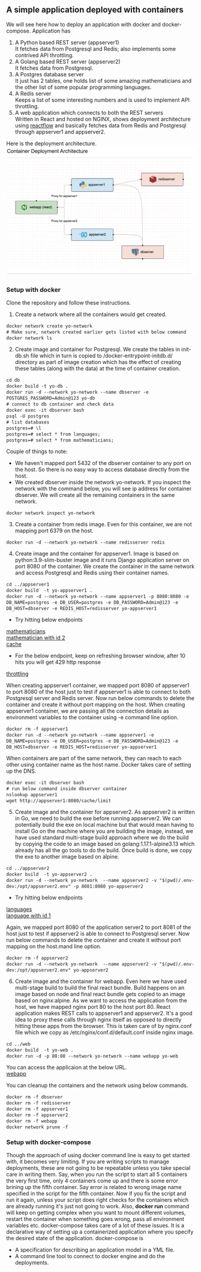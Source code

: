 ## A simple application deployed with containers

We will see here how to deploy an application with docker and docker-compose. Application has

1. A Python based REST server (appserver1)  
   It fetches data from Postgresql and Redis; also implements some contrived API throttling.
2. A Golang based REST server (appserver2)  
   It fetches data from Postgresql.
3. A Postgres database server  
   It just has 2 tables, one holds list of some amazing mathematicians and the other list of some popular programming languages.
4. A Redis server  
   Keeps a list of some interesting numbers and is used to implement API throttling.
5. A web application which connects to both the REST servers  
   Written in React and hosted on NGINX, shows deployment architecture using [reactflow](https://reactflow.dev/) and basically fetches data from Redis and Postgresql through appserver1 and appserver2.

Here is the deployment architecture.
![alt text](https://github.com/yogimogi/docker2compose/blob/master/appdeployment.png)

### Setup with docker

Clone the repository and follow these instructions.

1. Create a network where all the containers would get created.

```
docker network create yo-network
# Make sure, network created earlier gets listed with below command
docker network ls
```

2. Create image and container for Postgresql. We create the tables in init-db.sh file which in turn is copied to /docker-entrypoint-initdb.d/ directory as part of image creation which has the effect of creating these tables (along with the data) at the time of container creation.

```
cd db
docker build -t yo-db .
docker run -d --network yo-network --name dbserver -e POSTGRES_PASSWORD=Admin@123 yo-db
# connect to db container and check data
docker exec -it dbserver bash
psql -U postgres
# list databases
postgres=# \l
postgres=# select * from languages;
postgres=# select * from mathematicians;
```

Couple of things to note:

- We haven't mapped port 5432 of the dbserver container to any port on the host. So there is no easy way to access database directly from the host.
- We created dbserver inside the network yo-network. If you inspect the network with the command below, you will see ip address for container dbserver. We will create all the remaining containers in the same network.

```
docker network inspect yo-network
```

3. Create a container from redis image. Even for this container, we are not mapping port 6379 on the host.

```
docker run -d --network yo-network --name redisserver redis
```

4. Create image and the container for appserver1. Image is based on python:3.9-slim-buster image and it runs Django application server on port 8080 of the container. We create the container in the same network and access Postgresql and Redis using their container names.

```
cd ../appserver1
docker build  -t yo-appserver1 .
docker run -d --network yo-network --name appserver1 -p 8080:8080 -e DB_NAME=postgres -e DB_USER=postgres -e DB_PASSWORD=Admin@123 -e DB_HOST=dbserver -e REDIS_HOST=redisserver yo-appserver1
```

- Try hitting below endpoints

[mathematicians](http://localhost:8080/mathematicians)  
[mathematician with id 2](http://localhost:8080/mathematicians/2)  
[cache](http://localhost:8080/cache)

- For the below endpoint, keep on refreshing browser window, after 10 hits you will get 429 http response

[throttling](http://localhost:8080/cache/limit)

When creating appserver1 container, we mapped port 8080 of appserver1 to port 8080 of the host just to test if appserver1 is able to connect to both Postgresql server and Redis server. Now run below commands to delete the container and create it without port mapping on the host. When creating appserver1 container, we are passing all the connection details as environment variables to the container using -e command line option.

```
docker rm -f appserver1
docker run -d --network yo-network --name appserver1 -e DB_NAME=postgres -e DB_USER=postgres -e DB_PASSWORD=Admin@123 -e DB_HOST=dbserver -e REDIS_HOST=redisserver yo-appserver1
```

When containers are part of the same network, they can reach to each other using container name as the host name. Docker takes care of setting up the DNS.

```
docker exec -it dbserver bash
# run below command inside dbserver container
nslookup appserver1
wget http://appserver1:8080/cache/limit
```

5. Create image and the container for appserver2. As appserver2 is written in Go, we need to build the exe before running appserver2. We can potentially build the exe on local machine but that would mean having to install Go on the machine where you are building the image, instead, we have used standard multi-stage build approach where we do the build by copying the code to an image based on golang:1.17.1-alpine3.13 which already has all the go tools to do the build. Once build is done, we copy the exe to another image based on alpine.

```
cd ../appserver2
docker build  -t yo-appserver2 .
docker run -d --network yo-network  --name appserver2 -v "$(pwd)/.env-dev:/opt/appserver2.env" -p 8081:8080 yo-appserver2
```

- Try hitting below endpoints

[languages](http://localhost:8081/languages)  
[language with id 1](http://localhost:8081/languages/1)

Again, we mapped port 8080 of the application server2 to port 8081 of the host just to test if appserver2 is able to connect to Postgresql server. Now run below commands to delete the container and create it without port mapping on the host.mand line option.

```
docker rm -f appserver2
docker run -d --network yo-network  --name appserver2 -v "$(pwd)/.env-dev:/opt/appserver2.env" yo-appserver2
```

6. Create image and the container for webapp. Even here we have used multi-stage build to build the final react bundle. Build happens on an image based on node and final react bundle gets copied to an image based on nginx:alpine. As we want to access the application from the host, we have mapped nginx port 80 to the host port 80. React application makes REST calls to appserver1 and appserver2. It's a good idea to proxy these calls through nginx itself as opposed to directly hitting these apps from the browser. This is taken care of by nginx.conf file which we copy as /etc/nginx/conf.d/default.conf inside nginx image.

```
cd ../web
docker build  -t yo-web .
docker run -d -p 80:80 --network yo-network --name webapp yo-web
```

You can access the applicaion at the below URL.  
[webapp](http://localhost/)

You can cleanup the containers and the network using below commands.

```
docker rm -f dbserver
docker rm -f redisserver
docker rm -f appserver1
docker rm -f appserver2
docker rm -f webapp
docker network prune -f
```

### Setup with docker-compose

Though the approach of using docker command line is easy to get started with, it becomes very limiting. If you are writing scripts to manage deployments, these are not going to be repeatable unless you take special care in writing them. Say, when you run the script to start all 5 containers the very first time, only 4 containers come up and there is some error brining up the fifth container. Say error is related to wrong image name specified in the script for the fifth container. Now if you fix the script and run it again, unless your script does right checks for the containers which are already running it's just not going to work. Also, **docker run** command will keep on getting complex when you want to mount different volumes, restart the container when something goes wrong, pass all environment variables etc. docker-compose takes care of a lot of these issues. It is a declarative way of setting up a containerized application where you specify the desired state of the application. docker-compose is

- A specification for describing an application model in a YML file.
- A command line tool to connect to docker engine and do the deployments.
